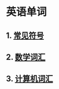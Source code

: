 # 英语单词

## 1. [常见符号](https://github.com/russellself/english_words/blob/master/symbols.md)
## 2. [数学词汇]()
## 3. [计算机词汇]()